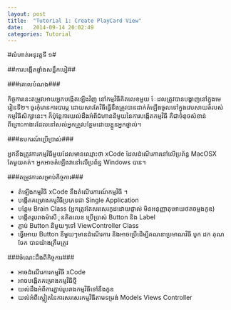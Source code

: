 ```yaml
---
layout: post
title:  "Tutorial 1: Create PlayCard View"
date:   2014-09-14 20:02:49
categories: Tutorial
---
```


#លំហាត់អនុវត្តទី ១#

##ការបង្កើតផ្ទាំងសន្លឹកបៀ##

###គោលបំណង###

កិច្ចការនេះតម្រូវអោយអ្នកបង្កើតឡើងវិញ នៅកម្មវិធីគិតលេខមួយ ែដលត្រូវបានបង្ហាញនៅក្នុងមេរៀនទី២។ ចូរកំុមានការបារម្ភ ដោយសារតែវិធីធ្វើនឹងត្រូវបានដាក់តំឡើងចូលទៅក្នុងវេបសាយត៍របស់កម្មវិធីសិក្សានេះ។ ក៏ប៉ុន្តែការយល់ដឹងអំពីជំហាននីមួយនៃការបង្កើតកម្មវិធី គឺជាចំនុចសំខាន់ពីព្រេាះកាងារដែលនៅសល់អ្នកត្រូវបន្ថែមដោយខ្លួនអ្នកផ្ទាល់។

###ឧបករណ៍ប្រើប្រាស់###

អ្នកនឹងត្រូវការកម្មវិធីមួយដែលមានឈ្មេាះថា xCode ដែលដំណើរការនៅលើប្រព័ន្ឋ MacOSX តែមួយគត់។ អ្នកអាចតំឡើងវានៅលើប្រព័ន្ឋ Windows បាន។

###តម្រូវការសម្រាប់កិច្ចការ###

- តំឡើងកម្មវិធី xCode នឹងតំណើរការណ៍កម្មវិធី ។
- បង្កើតគម្រោងកម្មវិធីប្រភេទជា Single Application
- បន្ថែម Brain Class (អ្នកត្រូវតែសរសេរកូដដោយផ្ទាល់ មិនអនុញ្ញាតុអោយថតចម្លងកូឌ)
- បង្កើតរូបរាងម៉ាសីុនគិតលេខ ប្រើប្រាស់ Button និង Label 
- ភ្ជាប់ Button នីមួយៗទៅ ViewController Class
- ធ្វើអោយ Button នីមួយៗមានដំណើរការ និងអាចប្រើដើម្បីគណនាប្រមាណវិធី បូក ដក គុណ ចែក បានយ៉ាងត្រឹមត្រូវ

###ចំណេះដឹងពីកិច្ចការ###

- អាចដំណេីរការកម្មវិធី xCode
- អាចបង្កើតគម្រោងកម្មវិធីថ្មី
- យល់ដឹងអំពីការភ្ជាប់រូបរាងកម្មវិធីទៅនឹងកូឌ
- យល់អំពីស្នៀតនៃការសរសេរកម្មវិធីតាមទម្រង់ Models Views Controller